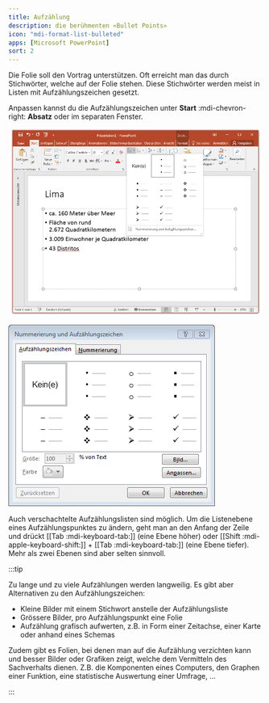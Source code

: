 ```yaml
---
title: Aufzählung
description: die berühmenten «Bullet Points»
icon: "mdi-format-list-bulleted"
apps: [Microsoft PowerPoint]
sort: 2
---
```




Die Folie soll den Vortrag unterstützen. Oft erreicht man das durch Stichwörter, welche auf der Folie stehen. Diese Stichwörter werden meist in Listen mit Aufzählungszeichen gesetzt.

Anpassen kannst du die Aufzählungszeichen unter __Start__ :mdi-chevron-right: __Absatz__ oder im separaten Fenster.

![Aufzählungszeichen anpassen](./images/bullet-points.png)

![Fenster «Nummerierung und Aufzählungszeichen»](./images/bullet-points-fenster.png)

Auch verschachtelte Aufzählungslisten sind möglich. Um die Listenebene eines Aufzählungspunktes zu ändern, geht man an den Anfang der Zeile und drückt [[Tab :mdi-keyboard-tab:]] (eine Ebene höher) oder [[Shift :mdi-apple-keyboard-shift:]] + [[Tab :mdi-keyboard-tab:]] (eine Ebene tiefer). Mehr als zwei Ebenen sind aber selten sinnvoll.


:::tip

Zu lange und zu viele Aufzählungen werden langweilig. Es gibt aber Alternativen zu den Aufzählungszeichen:

* Kleine Bilder mit einem Stichwort anstelle der Aufzählungsliste
* Grössere Bilder, pro Aufzählungspunkt eine Folie
* Aufzählung grafisch aufwerten, z.B. in Form einer Zeitachse, einer Karte oder anhand eines Schemas

Zudem gibt es Folien, bei denen man auf die Aufzählung verzichten kann und besser Bilder oder Grafiken zeigt, welche dem Vermitteln des Sachverhalts dienen. Z.B. die Komponenten eines Computers, den Graphen einer Funktion, eine statistische Auswertung einer Umfrage, ...

:::
